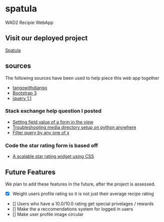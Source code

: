 
# spatula
WAD2 Recipie WebApp

## Visit our deployed project
[Spatula](https://nathanwelsh8.pythonanywhere.com)

## sources
The following sources have been used to help piece this web app together
- [tangowithdjango](https://www.tangowithdjango.com/book17/)
- [Bootstrap 3](https://getbootstrap.com/docs/3.3/getting-started/#download)
- [jquery 1.1](https://jquery.com/download/)
### Stack exchange help question I posted
- [Setting field value of a form in the view](https://stackoverflow.com/questions/60635957/setting-the-field-value-of-a-form-in-view-py)
- [Troubleshooting media directory setup on python anywhere](https://stackoverflow.com/questions/60875133/trouble-with-media-directory-files-on-pythonanywhere)
- [Filter query by any one of x](https://stackoverflow.com/questions/60723427/is-there-a-way-i-can-filter-by-any-one-of-x-in-a-django-query)
### Code the star rating form is based off
- [A scalable star rating widget using CSS](http://code.iamkate.com/html-and-css/star-rating-widget/)

## Future Features
We plan to add these features in the future, after the project is assessed.
- [x] Weight users profile rating so it is not just their average recipe rating
- [] Users who have a 10.0/10.0 rating get special privelages / rewards
- [] Make the a reccomendations system for logged in users
- [] Make user profile image circular
